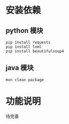 # 安装依赖
## python 模块
```shell script
pip install requests
pip install lxml
pip install beautifulsoup4
```

## java 模块
```shell script
mvn clean package
```

# 功能说明
待完善